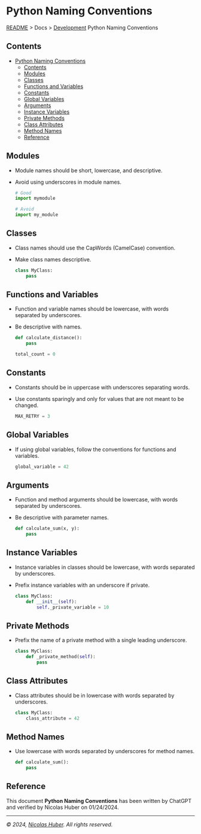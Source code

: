 # Python Naming Conventions

[README](/README.md) > Docs > [Development](/docs/documentation/) Python Naming Conventions

## Contents

- [Python Naming Conventions](#python-naming-conventions)
  - [Contents](#contents)
  - [Modules](#modules)
  - [Classes](#classes)
  - [Functions and Variables](#functions-and-variables)
  - [Constants](#constants)
  - [Global Variables](#global-variables)
  - [Arguments](#arguments)
  - [Instance Variables](#instance-variables)
  - [Private Methods](#private-methods)
  - [Class Attributes](#class-attributes)
  - [Method Names](#method-names)
  - [Reference](#reference)


## Modules
- Module names should be short, lowercase, and descriptive.
- Avoid using underscores in module names.

    ```python
    # Good
    import mymodule

    # Avoid
    import my_module
    ```

## Classes
- Class names should use the CapWords (CamelCase) convention.
- Make class names descriptive.

    ```python
    class MyClass:
        pass
    ```

## Functions and Variables
- Function and variable names should be lowercase, with words separated by underscores.
- Be descriptive with names.

    ```python
    def calculate_distance():
        pass

    total_count = 0
    ```

## Constants
- Constants should be in uppercase with underscores separating words.
- Use constants sparingly and only for values that are not meant to be changed.

    ```python
    MAX_RETRY = 3
    ```

## Global Variables
- If using global variables, follow the conventions for functions and variables.

    ```python
    global_variable = 42
    ```

## Arguments
- Function and method arguments should be lowercase, with words separated by underscores.
- Be descriptive with parameter names.

    ```python
    def calculate_sum(x, y):
        pass
    ```

## Instance Variables
- Instance variables in classes should be lowercase, with words separated by underscores.
- Prefix instance variables with an underscore if private.

    ```python
    class MyClass:
        def __init__(self):
            self._private_variable = 10
    ```

## Private Methods
- Prefix the name of a private method with a single leading underscore.

    ```python
    class MyClass:
        def _private_method(self):
            pass
    ```

## Class Attributes
- Class attributes should be in lowercase with words separated by underscores.

    ```python
    class MyClass:
        class_attribute = 42
    ```

## Method Names
- Use lowercase with words separated by underscores for method names.

    ```python
    def calculate_sum():
        pass
    ```

## Reference

This document **Python Naming Conventions** has been written by ChatGPT and verified by Nicolas Huber on 01/24/2024.

---

_© 2024, [Nicolas Huber](https://nicolas-huber.ch). All rights reserved._